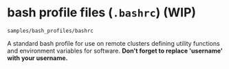 # bash profile files (`.bashrc`) (WIP)

`samples/bash_profiles/bashrc`

A standard bash profile for use on remote clusters defining
utility functions and environment variables for software.
**Don't forget to replace 'username' with your username.**
